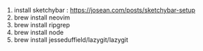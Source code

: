 1. install sketchybar : https://josean.com/posts/sketchybar-setup
2. brew install neovim 
3. brew install ripgrep
4. brew install node
5. brew install jesseduffield/lazygit/lazygit 
